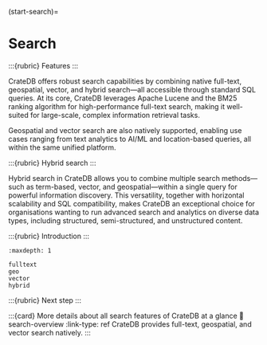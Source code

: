 (start-search)=
# Search

:::{rubric} Features
:::

CrateDB offers robust search capabilities by combining native full-text,
geospatial, vector, and hybrid search—all accessible through standard SQL
queries. At its core, CrateDB leverages Apache Lucene and the BM25 ranking
algorithm for high-performance full-text search, making it well-suited for
large-scale, complex information retrieval tasks.

Geospatial and vector search are also natively supported, enabling use cases
ranging from text analytics to AI/ML and location-based queries, all within
the same unified platform.

:::{rubric} Hybrid search
:::

Hybrid search in CrateDB allows you to combine multiple search methods—such
as term-based, vector, and geospatial—within a single query for powerful
information discovery. This versatility, together with horizontal
scalability and SQL compatibility, makes CrateDB an exceptional choice for
organisations wanting to run advanced search and analytics on diverse data
types, including structured, semi-structured, and unstructured content.

:::{rubric} Introduction
:::

```{toctree}
:maxdepth: 1

fulltext
geo
vector
hybrid
```

:::{rubric} Next step
:::

:::{card} More details about all search features of CrateDB at a glance
:link: search-overview
:link-type: ref
CrateDB provides full-text, geospatial, and vector search natively.
:::
